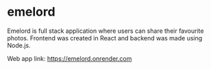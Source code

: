 # emelord 

Emelord is full stack application where users can share their favourite photos. Frontend was created in React and backend was made using Node.js. 

Web app link: https://emelord.onrender.com

